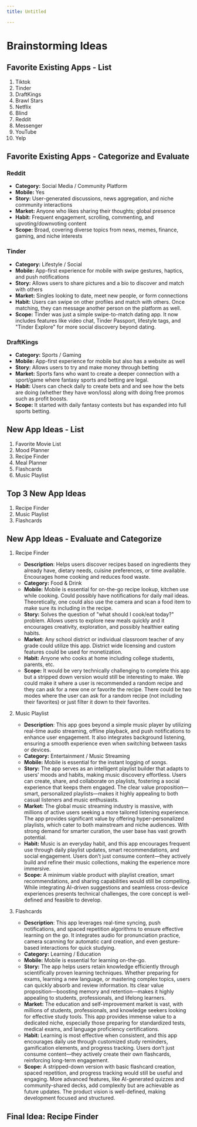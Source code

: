 ```yaml
---
title: Untitled

---
```


Brainstorming Ideas
===

## Favorite Existing Apps - List
1. Tiktok
2. Tinder
3. DraftKings
4. Brawl Stars
5. Netflix
6. Blind
7. Reddit
8. Messenger
9. YouTube
10. Yelp

## Favorite Existing Apps - Categorize and Evaluate


### Reddit
   - **Category:** Social Media / Community Platform
   - **Mobile:** Yes
   - **Story:** User-generated discussions, news aggregation, and niche community interactions
   - **Market:** Anyone who likes sharing their thoughts; global presence
   - **Habit:** Frequent engagement, scrolling, commenting, and upvoting/downvoting content
   - **Scope:** Broad, covering diverse topics from news, memes, finance, gaming, and niche interests

### Tinder
   - **Category:** Lifestyle / Social 
   - **Mobile:** App-first experience for mobile with swipe gestures, haptics, and push notifications
   - **Story:** Allows users to share pictures and a bio to discover and match with others 
   - **Market:** Singles looking to date, meet new people, or form connections 
   - **Habit:** Users can swipe on other profiles and match with others. Once matching, they can message another person on the platform as well. 
   - **Scope:** Tinder was just a simple swipe-to-match dating app. It now includes features like video chat, Tinder Passport, lifestyle tags, and "Tinder Explore" for more social discovery beyond dating.

### DraftKings
   - **Category:** Sports / Gaming
   - **Mobile:** App-first experience for mobile but also has a website as well
   - **Story:** Allows users to try and make money through betting
   - **Market:** Sports fans who want to create a deeper connection with a sport/game where fantasy sports and betting are legal.
   - **Habit:** Users can check daily to create bets and and see how the bets are doing (whether they have won/loss) along with doing free promos such as profit boosts.
   - **Scope:** It started with daily fantasy contests but has expanded into full sports betting.

## New App Ideas - List
1. Favorite Movie List
2. Mood Planner
3. Recipe Finder
4. Meal Planner
5. Flashcards
6. Music Playlist

## Top 3 New App Ideas
1. Recipe Finder
2. Music Playlist
3. Flashcards

## New App Ideas - Evaluate and Categorize
1. Recipe Finder
   - **Description**: Helps users discover recipes based on ingredients they already have, dietary needs, cuisine preferences, or time available. Encourages home cooking and reduces food waste.
   - **Category:** Food & Drink
   - **Mobile:** Mobile is essential for on-the-go recipe lookup, kitchen use while cooking. Could possibly have notifications for daily mail ideas. Theoretically, one could also use the camera and scan a food item to make sure its including in the recipe.  
   - **Story:** Solves the question of "what should I cook/eat today?" problem. Allows users to explore new meals quickly and it encourages creativity, exploration, and possibly healthier eating habits.
   - **Market:** Any school district or individual classroom teacher of any grade could utilize this app. District wide licensing and custom features could be used for monetization. 
   - **Habit:** Anyone who cooks at home including college students, parents, etc. 
   - **Scope:** It would be very technically challenging to complete this app but a stripped down version would still be interesting to make. We could make it where a user is recommended a random recipe and they can ask for a new one or favorite the recipe. There could be two modes where the user can ask for a random recipe (not including their favorites) or just filter it down to their favorites. 

2. Music Playlist
   - **Description**: This app goes beyond a simple music player by utilizing real-time audio streaming, offline playback, and push notifications to enhance user engagement. It also integrates background listening, ensuring a smooth experience even when switching between tasks or devices.
   - **Category:** Entertainment / Music Streaming
   - **Mobile:** Mobile is essential for the instant logging of songs. 
   - **Story:** The app serves as an intelligent playlist builder that adapts to users’ moods and habits, making music discovery effortless. Users can create, share, and collaborate on playlists, fostering a social experience that keeps them engaged. The clear value proposition—smart, personalized playlists—makes it highly appealing to both casual listeners and music enthusiasts.
   - **Market:** The global music streaming industry is massive, with millions of active users seeking a more tailored listening experience. The app provides significant value by offering hyper-personalized playlists, which cater to both mainstream and niche audiences. With strong demand for smarter curation, the user base has vast growth potential.
   - **Habit:** Music is an everyday habit, and this app encourages frequent use through daily playlist updates, smart recommendations, and social engagement. Users don’t just consume content—they actively build and refine their music collections, making the experience more immersive.
   - **Scope:** A minimum viable product with playlist creation, smart recommendations, and sharing capabilities would still be compelling. While integrating AI-driven suggestions and seamless cross-device experiences presents technical challenges, the core concept is well-defined and feasible to develop.

3. Flashcards
   - **Description**: This app leverages real-time syncing, push notifications, and spaced repetition algorithms to ensure effective learning on the go. It integrates audio for pronunciation practice, camera scanning for automatic card creation, and even gesture-based interactions for quick studying. 
   - **Category:** Learning / Education
   - **Mobile:** Mobile is essential for learning on-the-go.
   - **Story:** The app helps users retain knowledge efficiently through scientifically proven learning techniques. Whether preparing for exams, learning a new language, or mastering complex topics, users can quickly absorb and review information. Its clear value proposition—boosting memory and retention—makes it highly appealing to students, professionals, and lifelong learners.
   - **Market:** The education and self-improvement market is vast, with millions of students, professionals, and knowledge seekers looking for effective study tools. This app provides immense value to a dedicated niche, especially those preparing for standardized tests, medical exams, and language proficiency certifications.
   - **Habit:** Learning is most effective when consistent, and this app encourages daily use through customized study reminders, gamification elements, and progress tracking. Users don’t just consume content—they actively create their own flashcards, reinforcing long-term engagement.
   - **Scope:** A stripped-down version with basic flashcard creation, spaced repetition, and progress tracking would still be useful and engaging. More advanced features, like AI-generated quizzes and community-shared decks, add complexity but are achievable as future updates. The product vision is well-defined, making development focused and structured.


## Final Idea: Recipe Finder
